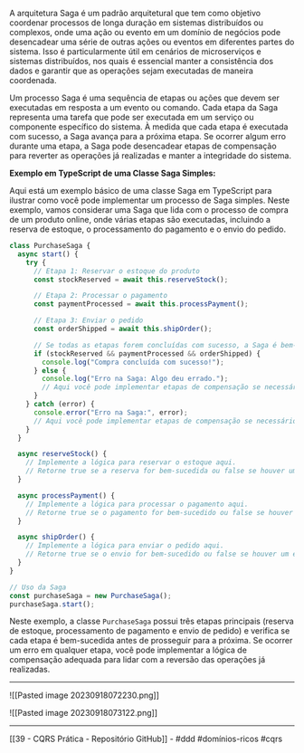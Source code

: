 A arquitetura Saga é um padrão arquitetural que tem como objetivo coordenar processos de longa duração em sistemas distribuídos ou complexos, onde uma ação ou evento em um domínio de negócios pode desencadear uma série de outras ações ou eventos em diferentes partes do sistema. Isso é particularmente útil em cenários de microserviços e sistemas distribuídos, nos quais é essencial manter a consistência dos dados e garantir que as operações sejam executadas de maneira coordenada.

Um processo Saga é uma sequência de etapas ou ações que devem ser executadas em resposta a um evento ou comando. Cada etapa da Saga representa uma tarefa que pode ser executada em um serviço ou componente específico do sistema. À medida que cada etapa é executada com sucesso, a Saga avança para a próxima etapa. Se ocorrer algum erro durante uma etapa, a Saga pode desencadear etapas de compensação para reverter as operações já realizadas e manter a integridade do sistema.

**Exemplo em TypeScript de uma Classe Saga Simples:**

Aqui está um exemplo básico de uma classe Saga em TypeScript para ilustrar como você pode implementar um processo de Saga simples. Neste exemplo, vamos considerar uma Saga que lida com o processo de compra de um produto online, onde várias etapas são executadas, incluindo a reserva de estoque, o processamento do pagamento e o envio do pedido.

```typescript
class PurchaseSaga {
  async start() {
    try {
      // Etapa 1: Reservar o estoque do produto
      const stockReserved = await this.reserveStock();

      // Etapa 2: Processar o pagamento
      const paymentProcessed = await this.processPayment();

      // Etapa 3: Enviar o pedido
      const orderShipped = await this.shipOrder();

      // Se todas as etapas forem concluídas com sucesso, a Saga é bem-sucedida.
      if (stockReserved && paymentProcessed && orderShipped) {
        console.log("Compra concluída com sucesso!");
      } else {
        console.log("Erro na Saga: Algo deu errado.");
        // Aqui você pode implementar etapas de compensação se necessário.
      }
    } catch (error) {
      console.error("Erro na Saga:", error);
      // Aqui você pode implementar etapas de compensação se necessário.
    }
  }

  async reserveStock() {
    // Implemente a lógica para reservar o estoque aqui.
    // Retorne true se a reserva for bem-sucedida ou false se houver um erro.
  }

  async processPayment() {
    // Implemente a lógica para processar o pagamento aqui.
    // Retorne true se o pagamento for bem-sucedido ou false se houver um erro.
  }

  async shipOrder() {
    // Implemente a lógica para enviar o pedido aqui.
    // Retorne true se o envio for bem-sucedido ou false se houver um erro.
  }
}

// Uso da Saga
const purchaseSaga = new PurchaseSaga();
purchaseSaga.start();
```

Neste exemplo, a classe `PurchaseSaga` possui três etapas principais (reserva de estoque, processamento de pagamento e envio de pedido) e verifica se cada etapa é bem-sucedida antes de prosseguir para a próxima. Se ocorrer um erro em qualquer etapa, você pode implementar a lógica de compensação adequada para lidar com a reversão das operações já realizadas.

---

![[Pasted image 20230918072230.png]]

![[Pasted image 20230918073122.png]]

---
[[39 - CQRS Prática - Repositório GitHub]] - #ddd #domínios-ricos #cqrs